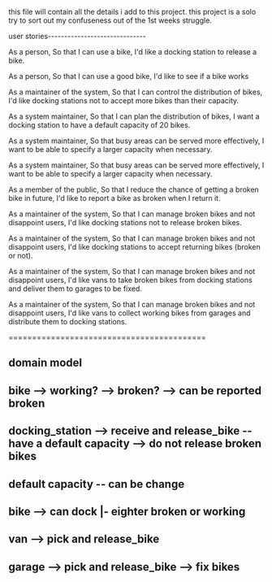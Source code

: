 this file will contain all the details i add to this project.
this project is a solo try to sort out my confuseness out of the 1st weeks struggle.

user stories------------------------------

As a person,
So that I can use a bike,
I'd like a docking station to release a bike.

As a person,
So that I can use a good bike,
I'd like to see if a bike works

As a maintainer of the system,
So that I can control the distribution of bikes,
I'd like docking stations not to accept more bikes than their capacity.

As a system maintainer,
So that I can plan the distribution of bikes,
I want a docking station to have a default capacity of 20 bikes.

As a system maintainer,
So that busy areas can be served more effectively,
I want to be able to specify a larger capacity when necessary.

As a system maintainer,
So that busy areas can be served more effectively,
I want to be able to specify a larger capacity when necessary.

As a member of the public,
So that I reduce the chance of getting a broken bike in future,
I'd like to report a bike as broken when I return it.

As a maintainer of the system,
So that I can manage broken bikes and not disappoint users,
I'd like docking stations not to release broken bikes.

As a maintainer of the system,
So that I can manage broken bikes and not disappoint users,
I'd like docking stations to accept returning bikes (broken or not).

As a maintainer of the system,
So that I can manage broken bikes and not disappoint users,
I'd like vans to take broken bikes from docking stations and deliver them to garages to be fixed.

As a maintainer of the system,
So that I can manage broken bikes and not disappoint users,
I'd like vans to collect working bikes from garages and distribute them to docking stations.

==========================================

domain model
 ------------------------------------------
bike  						-->		working?
									-->		broken?
									-->		can be reported broken
 ------------------------------------------
docking_station  	-->		receive and release_bike
									--		have a default capacity
									-->		do not release broken bikes
 ------------------------------------------
default capacity	--		can be change
 ------------------------------------------
bike  						-->   can dock
									 |-		eighter broken or working
 ------------------------------------------
van								-->		pick and release_bike
 ------------------------------------------
garage						-->		pick and release_bike
									-->		fix bikes
 ------------------------------------------